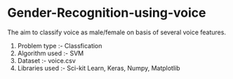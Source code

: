 # Gender-Recognition-using-voice

The aim to classify voice as male/female on basis of several voice features.

1. Problem type :- Classfication
2. Algorithm used :- SVM
3. Dataset :- voice.csv
4. Libraries used :- Sci-kit Learn, Keras, Numpy, Matplotlib
